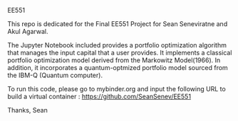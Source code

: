 EE551

This repo is dedicated for the Final EE551 Project for Sean Seneviratne and Akul Agarwal.

The Jupyter Notebook included provides a portfolio optimization algorithm that manages the input 
capital that a user provides. It implements a classical portfolio optimization model derived from
the Markowitz Model(1966). In addition, it incorporates a quantum-optmized portfolio model sourced
from the IBM-Q (Quantum computer). 

To run this code, please go to mybinder.org and input the following URL to build a virtual 
container : https://github.com/SeanSenev/EE551

Thanks,
Sean 
